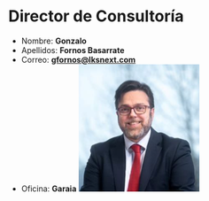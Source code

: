 # Director de Consultoría

- Nombre: **Gonzalo**
- Apellidos: **Fornos Basarrate**
- Correo: **<gfornos@lksnext.com>**
- Oficina: **Garaia**
![Imagen](/src/data/organigrama/lksOrganigrama/content/101-dir/consultoria/fotos/gonzalo-fornos.PNG)

